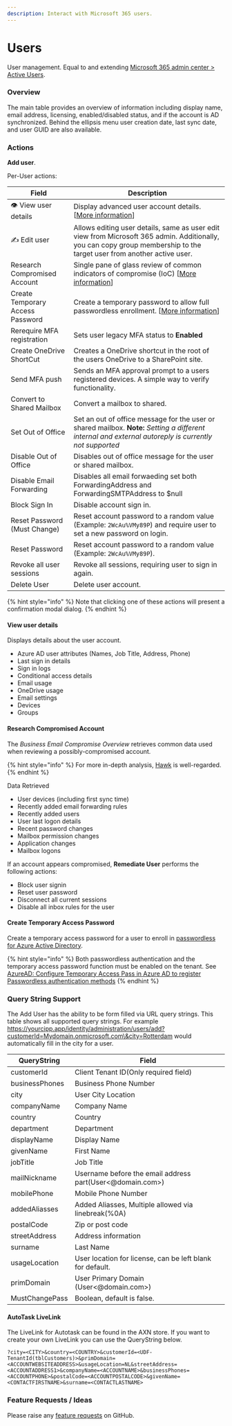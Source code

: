 ```yaml
---
description: Interact with Microsoft 365 users.
---
```


# Users

User management. Equal to and extending [Microsoft 365 admin center > Active Users](https://admin.microsoft.com/Adminportal/Home#/users).

### Overview

The main table provides an overview of information including display name, email address, licensing, enabled/disabled status, and if the account is AD synchronized. Behind the ellipsis menu user creation date, last sync date, and user GUID are also available.

### Actions

**Add user**.

Per-User actions:

| Field                            | Description                                                                                                                                                            |
| -------------------------------- | ---------------------------------------------------------------------------------------------------------------------------------------------------------------------- |
| 👁 View user details             | Display advanced user account details. \[[More information](users.md#view-user-details)]                                                                               |
| ✍️ Edit user                     | Allows editing user details, same as user edit view from Microsoft 365 admin. Additionally, you can copy group membership to the target user from another active user. |
| Research Compromised Account     | Single pane of glass review of common indicators of compromise (IoC) \[[More information](users.md#research-compromised-account)]                                      |
| Create Temporary Access Password | Create a temporary password to allow full passwordless enrollment. \[[More information](users.md#create-temporary-access-password)]                                    |
| Rerequire MFA registration       | Sets user legacy MFA status to **Enabled**                                                                                                                             |
| Create OneDrive ShortCut         | Creates a OneDrive shortcut in the root of the users OneDrive to a SharePoint site.                                                                                    |
| Send MFA push                    | Sends an MFA approval prompt to a users registered devices. A simple way to verify functionality.                                                                      |
| Convert to Shared Mailbox        | Convert a mailbox to shared.                                                                                                                                           |
| Set Out of Office                | Set an out of office message for the user or shared mailbox. **Note:** _Setting a different internal and external autoreply is currently not supported_                |
| Disable Out of Office            | Disables out of office message for the user or shared mailbox.                                                                                                         |
| Disable Email Forwarding         | Disables all email forwaeding set both ForwardingAddress and ForwardingSMTPAddress to $null                                                                            |
| Block Sign In                    | Disable account sign in.                                                                                                                                               |
| Reset Password (Must Change)     | Reset account password to a random value (Example: `2WcAu%VMy89P`) and require user to set a new password on login.                                                    |
| Reset Password                   | Reset account password to a random value (Example: `2WcAu%VMy89P`).                                                                                                    |
| Revoke all user sessions         | Revoke all sessions, requiring user to sign in again.                                                                                                                  |
| Delete User                      | Delete user account.                                                                                                                                                   |

{% hint style="info" %}
Note that clicking one of these actions will present a confirmation modal dialog.
{% endhint %}

#### View user details

Displays details about the user account.

* Azure AD user attributes (Names, Job Title, Address, Phone)
* Last sign in details
* Sign in logs
* Conditional access details
* Email usage
* OneDrive usage
* Email settings
* Devices
* Groups

#### Research Compromised Account

The _Business Email Compromise Overview_ retrieves common data used when reviewing a possibly-compromised account.

{% hint style="info" %}
For more in-depth analysis, [Hawk](https://cloudforensicator.com/) is well-regarded.
{% endhint %}

Data Retrieved

* User devices (including first sync time)
* Recently added email forwarding rules
* Recently added users
* User last logon details
* Recent password changes
* Mailbox permission changes
* Application changes
* Mailbox logons

If an account appears compromised, **Remediate User** performs the following actions:

* Block user signin
* Reset user password
* Disconnect all current sessions
* Disable all inbox rules for the user

#### Create Temporary Access Password

Create a temporary access password for a user to enroll in [passwordless for Azure Active Directory](https://docs.microsoft.com/en-us/azure/active-directory/authentication/concept-authentication-passwordless).

{% hint style="info" %}
Both passwordless authentication and the temporary access password function must be enabled on the tenant. See [AzureAD: Configure Temporary Access Pass in Azure AD to register Passwordless authentication methods](https://docs.microsoft.com/en-us/azure/active-directory/authentication/howto-authentication-temporary-access-pass)
{% endhint %}

### Query String Support

The Add User has the ability to be form filled via URL query strings. This table shows all supported query strings. For example https://yourcipp.app/identity/administration/users/add?customerId=Mydomain.onmicrosoft.com\&city=Rotterdam would automatically fill in the city for a user.

| QueryString    | Field                                                     |
| -------------- | --------------------------------------------------------- |
| customerId     | Client Tenant ID(Only required field)                     |
| businessPhones | Business Phone Number                                     |
| city           | User City Location                                        |
| companyName    | Company Name                                              |
| country        | Country                                                   |
| department     | Department                                                |
| displayName    | Display Name                                              |
| givenName      | First Name                                                |
| jobTitle       | Job Title                                                 |
| mailNickname   | Username before the email address part(User<@domain.com>) |
| mobilePhone    | Mobile Phone Number                                       |
| addedAliasses  | Added Aliasses, Multiple allowed via linebreak(%0A)       |
| postalCode     | Zip or post code                                          |
| streetAddress  | Address information                                       |
| surname        | Last Name                                                 |
| usageLocation  | User location for license, can be left blank for default. |
| primDomain     | User Primary Domain (User<@domain.com>)                   |
| MustChangePass | Boolean, default is false.                                |

#### AutoTask LiveLink

The LiveLink for Autotask can be found in the AXN store. If you want to create your own LiveLink you can use the QueryString below.

```
?city=<CITY>&country=<COUNTRY>&customerId=<UDF-TenantId(tblCustomers)>&primDomain=<ACCOUNTWEBSITEADDRESS>&usageLocation=NL&streetAddress=<ACCOUNTADDRESS1>&companyName=<ACCOUNTNAME>&businessPhones=<ACCOUNTPHONE>&postalCode=<ACCOUNTPOSTALCODE>&givenName=<CONTACTFIRSTNAME>&surname=<CONTACTLASTNAME>
```



### Feature Requests / Ideas

Please raise any [feature requests](https://github.com/KelvinTegelaar/CIPP/issues/new?assignees=\&labels=enhancement%2Cno-priority\&projects=\&template=feature.yml\&title=%5BFeature+Request%5D%3A+) on GitHub.
